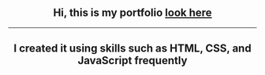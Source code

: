 ## <div align="center"> Hi, this is my portfolio [look here](https://ritikjaat.github.io/) </div>

----

## <div align="center">I created it using skills such as HTML, CSS, and JavaScript frequently</div>
